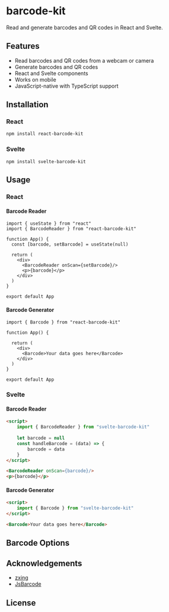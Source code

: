# barcode-kit

Read and generate barcodes and QR codes in React and Svelte.

## Features

- Read barcodes and QR codes from a webcam or camera
- Generate barcodes and QR codes
- React and Svelte components
- Works on mobile
- JavaScript-native with TypeScript support


## Installation

### React
```bash
npm install react-barcode-kit
```

### Svelte
```
npm install svelte-barcode-kit
```

## Usage

### React

#### Barcode Reader

```tsx
import { useState } from "react"
import { BarcodeReader } from "react-barcode-kit"

function App() {
  const [barcode, setBarcode] = useState(null)

  return (
    <div>
      <BarcodeReader onScan={setBarcode}/>
      <p>{barcode}</p>
    </div>
  )
}

export default App
```

#### Barcode Generator

```tsx
import { Barcode } from "react-barcode-kit"

function App() {

  return (
    <div>
      <Barcode>Your data goes here</Barcode>
    </div>
  )
}

export default App
```

### Svelte

#### Barcode Reader

```html
<script>
    import { BarcodeReader } from "svelte-barcode-kit"
    
    let barcode = null
    const handleBarcode = (data) => {
        barcode = data
    }
</script>

<BarcodeReader onScan={barcode}/>
<p>{barcode}</p>
```

#### Barcode Generator

```html
<script>
    import { Barcode } from "svelte-barcode-kit"
</script>

<Barcode>Your data goes here</Barcode>
```

## Barcode Options

## Acknowledgements

- [zxing](https://github.com/zxing-js/library)
- [JsBarcode](https://github.com/lindell/JsBarcode)

## License